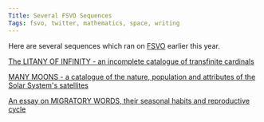 ```yaml
---
Title: Several FSVO Sequences
Tags: fsvo, twitter, mathematics, space, writing
---
```

Here are several sequences which ran on [FSVO](https://twitter.com/FSVO) earlier this year.

[The LITANY OF INFINITY - an incomplete catalogue of transfinite cardinals](https://twitter.com/FSVO/timelines/603509779571564544)

[MANY MOONS - a catalogue of the nature, population and attributes of the Solar System's satellites](https://twitter.com/FSVO/timelines/608246320566927360)

[An essay on MIGRATORY WORDS, their seasonal habits and reproductive cycle](https://twitter.com/FSVO/timelines/600165393718779905)
